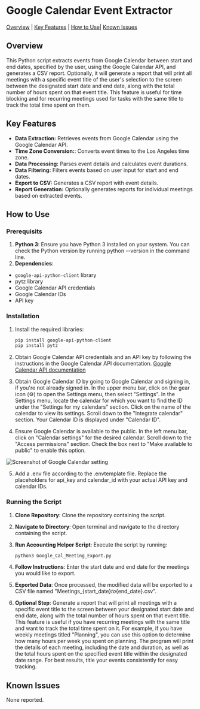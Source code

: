 # Google Calendar Event Extractor
[Overview](#overview) | [Key Features](#key-features) | [How to Use](#how-to-install)| [Known Issues](#known-issues)

## Overview

This Python script extracts events from Google Calendar between start and end dates, specified by the user, using the Google Calendar API, and generates a CSV report. Optionally, it will generate a report that will print all meetings with a specific event title of the user's selection to the screen between the designated start date and end date, along with the total number of hours spent on that event title. This feature is useful for time blocking and for recurring meetings used for tasks with the same title to track the total time spent on them. 

## Key Features

- **Data Extraction:** Retrieves events from Google Calendar using the Google Calendar API.
- **Time Zone Conversion:**: Converts event times to the Los Angeles time zone.
- **Data Processing:** Parses event details and calculates event durations.
- **Data Filtering:** Filters events based on user input for start and end dates.
- **Export to CSV:** Generates a CSV report with event details.
- **Report Generation:** Optionally generates reports for individual meetings based on extracted events.

## How to Use

### Prerequisits

1. **Python 3**: Ensure you have Python 3 installed on your system. You can check the Python version by running python --version in the command line. 
2. **Dependencies**: 
- `google-api-python-client` library
- pytz library
- Google Calendar API credentials
- Google Calendar IDs
- API key

### Installation

1. Install the required libraries:
   ```bash
   pip install google-api-python-client
   pip install pytz

2. Obtain Google Calendar API credentials and an API key by following the instructions in the Google Calendar API documentation. [Google Calendar API documentation](https://support.google.com/googleapi/answer/6158862?hl=en)

3. Obtain Google Calendar ID by going to Google Calendar and signing in, if you're not already signed in. In the upper menu bar, click on the gear icon (⚙️) to open the Settings menu, then select "Settings". In the Settings menu, locate the calendar for which you want to find the ID under the "Settings for my calendars" section. Click on the name of the calendar to view its settings. Scroll down to the "Integrate calendar" section. Your Calendar ID is displayed under "Calendar ID".

4.  Ensure Google Calendar is available to the public. In the left menu bar, click on "Calendar settings" for the desired calendar. Scroll down to the "Access permissions" section. Check the box next to "Make available to public" to enable this option.

![Screenshot of Google Calendar setting](/Cal_Public_Setting.png)

5.  Add a .env file according to the .envtemplate file. Replace the placeholders for api_key and calendar_id with your actual API key and calendar IDs.

### Running the Script

1. **Clone Repository**: Clone the repository containing the script.
2. **Navigate to Directory**: Open terminal and navigate to the directory containing the script.
3. **Run Accounting Helper Script**: Execute the script by running:
    ```bash
    python3 Google_Cal_Meeting_Export.py
    ```
4. **Follow Instructions**: Enter the start date and end date for the meetings you would like to export.

5. **Exported Data**: Once processed, the modified data will be exported to a CSV file named "Meetings_{start_date}_to_{end_date}.csv".

6. **Optional Step**: Generate a report that will print all meetings with a specific event title to the screen between your designated start date and end date, along with the total number of hours spent on that event title. This feature is useful if you have recurring meetings with the same title and want to track the total time spent on it. For example, if you have weekly meetings titled "Planning", you can use this option to determine how many hours per week you spent on planning. The program will print the details of each meeting, including the date and duration, as well as the total hours spent on the specified event title within the designated date range. For best results, title your events consistently for easy tracking. 

## Known Issues

None reported.
